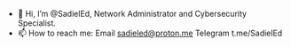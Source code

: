 - 👋 Hi, I’m @SadielEd, Network Administrator and Cybersecurity Specialist.
- 📫 How to reach me:
     Email                sadieled@proton.me
     Telegram             t.me/SadielEd
<!---
SadielEd/SadielEd is a ✨ special ✨ repository because its `README.md` (this file) appears on your GitHub profile.
You can click the Preview link to take a look at your changes.
--->
